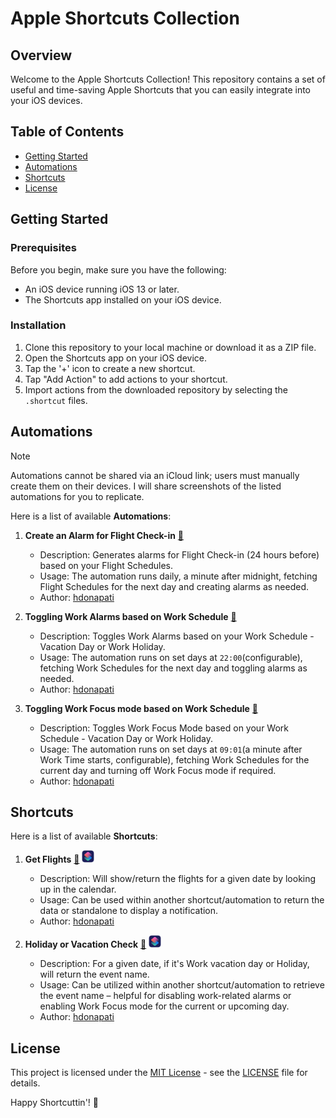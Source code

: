 # Apple Shortcuts Collection

## Overview

Welcome to the Apple Shortcuts Collection! This repository contains a set of useful and time-saving Apple Shortcuts that you can easily integrate into your iOS devices.

## Table of Contents

- [Getting Started](#getting-started)
- [Automations](#automations)
- [Shortcuts](#shortcuts)
- [License](#license)

## Getting Started

### Prerequisites

Before you begin, make sure you have the following:

- An iOS device running iOS 13 or later.
- The Shortcuts app installed on your iOS device.

### Installation

1. Clone this repository to your local machine or download it as a ZIP file.
2. Open the Shortcuts app on your iOS device.
3. Tap the '+' icon to create a new shortcut.
4. Tap "Add Action" to add actions to your shortcut.
5. Import actions from the downloaded repository by selecting the `.shortcut` files.
   
## Automations

> [!NOTE]  
> Automations cannot be shared via an iCloud link; users must manually create them on their devices. I will share screenshots of the listed automations for you to replicate.

Here is a list of available **Automations**:

1. **Create an Alarm for Flight Check-in** [:book:](https://github.com/hdonapati/missing-link/blob/main/Apple-Shortcuts/Automations/Flight-CheckIn-Alarm/Setup.md "Read More")
   - Description: Generates alarms for Flight Check-in (24 hours before) based on your Flight Schedules.
   - Usage: The automation runs daily, a minute after midnight, fetching Flight Schedules for the next day and creating alarms as needed.
   - Author: [hdonapati](https://github.com/hdonapati)

2. **Toggling Work Alarms based on Work Schedule** [:book:](https://github.com/hdonapati/missing-link/blob/main/Apple-Shortcuts/Automations/Work-Alarms/Setup.md "Read More")
   - Description: Toggles Work Alarms based on your Work Schedule - Vacation Day or Work Holiday.
   - Usage: The automation runs on set days at `22:00`(configurable), fetching Work Schedules for the next day and toggling alarms as needed.
   - Author: [hdonapati](https://github.com/hdonapati)
  
3. **Toggling Work Focus mode based on Work Schedule** [:book:](https://github.com/hdonapati/missing-link/blob/main/Apple-Shortcuts/Automations/Work-Focus-Mode/Setup.md "Read More")
   - Description: Toggles Work Focus Mode based on your Work Schedule - Vacation Day or Work Holiday.
   - Usage: The automation runs on set days at `09:01`(a minute after Work Time starts, configurable), fetching Work Schedules for the current day and turning off Work Focus mode if required.
   - Author: [hdonapati](https://github.com/hdonapati)
     
## Shortcuts

Here is a list of available **Shortcuts**:

1. **Get Flights** [:book:](https://github.com/hdonapati/missing-link/blob/main/Apple-Shortcuts/Shortcuts/GetFlights/Setup.md "Read More") <a href="https://www.icloud.com/shortcuts/5d7e5572e3264586af7ade590a38c3af" title="Apple Shortcut Link" alt="GetFlights-Shortcut-Link"><img src="https://raw.githubusercontent.com/hdonapati/missing-link/main/Apple-Shortcuts/ShortcutsIcon.png" style="width:20px;height:20px;" /></a>
   - Description: Will show/return the flights for a given date by looking up in the calendar.
   - Usage: Can be used within another shortcut/automation to return the data or standalone to display a notification.
   - Author: [hdonapati](https://github.com/hdonapati)
  
2. **Holiday or Vacation Check** [:book:](https://github.com/hdonapati/missing-link/blob/main/Apple-Shortcuts/Shortcuts/HolidayorVacationCheck/Setup.md "Read More") <a href="https://www.icloud.com/shortcuts/e9f9e20cb0bc4cb7b3a0c44d3173e9c8" title="Apple Shortcut Link" alt="GetFlights-Shortcut-Link"><img src="https://raw.githubusercontent.com/hdonapati/missing-link/main/Apple-Shortcuts/ShortcutsIcon.png" style="width:20px;height:20px;" /></a>
   - Description: For a given date, if it's Work vacation day or Holiday, will return the event name.
   - Usage: Can be utilized within another shortcut/automation to retrieve the event name – helpful for disabling work-related alarms or enabling Work Focus mode for the current or upcoming day.
   - Author: [hdonapati](https://github.com/hdonapati)


<!-- Add more shortcuts as needed -->


## License

This project is licensed under the [MIT License](LICENSE) - see the [LICENSE](LICENSE) file for details.

Happy Shortcuttin'! 🚀
